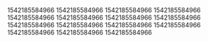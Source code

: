 1542185584966
1542185584966
1542185584966
1542185584966
1542185584966
1542185584966
1542185584966
1542185584966
1542185584966
1542185584966
1542185584966
1542185584966
1542185584966
1542185584966
1542185584966